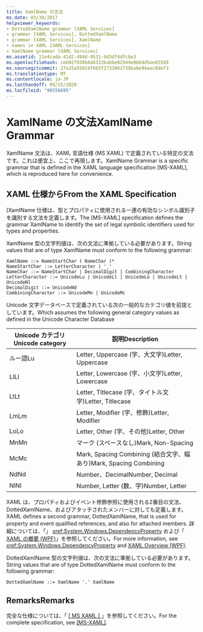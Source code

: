 ```yaml
---
title: XamlName の文法
ms.date: 03/30/2017
helpviewer_keywords:
- DottedXamlName grammar [XAML Services]
- grammar [XAML Services], DottedXamlName
- grammar [XAML Services], XamlName
- names in XAML [XAML Services]
- XamlName grammar [XAML Services]
ms.assetid: 11e4cada-41d2-494d-9531-0d3df4dfcbe3
ms.openlocfilehash: ceb027938b6d4313babbe02949e0b6dd5ee85589
ms.sourcegitcommit: 27a15a55019f6b5f2733961738babe94aec0def3
ms.translationtype: MT
ms.contentlocale: ja-JP
ms.lasthandoff: 09/15/2020
ms.locfileid: "90556695"
---
```

# <a name="xamlname-grammar"></a><span data-ttu-id="9e907-102">XamlName の文法</span><span class="sxs-lookup"><span data-stu-id="9e907-102">XamlName Grammar</span></span>

<span data-ttu-id="9e907-103">XamlName 文法は、XAML 言語仕様 (MS XAML) で定義されている特定の文法です。これは便宜上、ここで再現します。</span><span class="sxs-lookup"><span data-stu-id="9e907-103">XamlName Grammar is a specific grammar that is defined in the XAML language specification [MS-XAML], which is reproduced here for convenience.</span></span>

## <a name="from-the-xaml-specification"></a><span data-ttu-id="9e907-104">XAML 仕様から</span><span class="sxs-lookup"><span data-stu-id="9e907-104">From the XAML Specification</span></span>

<span data-ttu-id="9e907-105">[XamlName 仕様は、型とプロパティに使用される一連の有効なシンボル識別子を識別する文法を定義します。</span><span class="sxs-lookup"><span data-stu-id="9e907-105">The [MS-XAML] specification defines the grammar XamlName to identify the set of legal symbolic identifiers used for types and properties.</span></span>

<span data-ttu-id="9e907-106">XamlName 型の文字列値は、次の文法に準拠している必要があります。</span><span class="sxs-lookup"><span data-stu-id="9e907-106">String values that are of type XamlName must conform to the following grammar:</span></span>

```xaml
XamlName ::= NameStartChar ( NameChar )*
NameStartChar ::= LetterCharacter | '_'
NameChar ::= NameStartChar | DecimalDigit | CombiningCharacter
LetterCharacter ::= UnicodeLu | UnicodeLl | UnicodeLo | UnicodeLt | UnicodeNl
DecimalDigit ::= UnicodeNd
CombiningCharacter ::= UnicodeMn | UnicodeMc
```

<span data-ttu-id="9e907-107">Unicode 文字データベースで定義されている次の一般的なカテゴリ値を前提としています。</span><span class="sxs-lookup"><span data-stu-id="9e907-107">Which assumes the following general category values as defined in the Unicode Character Database</span></span>

| <span data-ttu-id="9e907-108">Unicode カテゴリ</span><span class="sxs-lookup"><span data-stu-id="9e907-108">Unicode category</span></span>   | <span data-ttu-id="9e907-109">説明</span><span class="sxs-lookup"><span data-stu-id="9e907-109">Description</span></span>                   |
|--------------------|-------------------------------|
| <span data-ttu-id="9e907-110">ルー語</span><span class="sxs-lookup"><span data-stu-id="9e907-110">Lu</span></span>                 | <span data-ttu-id="9e907-111">Letter, Uppercase (字、大文字)</span><span class="sxs-lookup"><span data-stu-id="9e907-111">Letter, Uppercase</span></span>             |
| <span data-ttu-id="9e907-112">Ll</span><span class="sxs-lookup"><span data-stu-id="9e907-112">Ll</span></span>                 | <span data-ttu-id="9e907-113">Letter, Lowercase (字、小文字)</span><span class="sxs-lookup"><span data-stu-id="9e907-113">Letter, Lowercase</span></span>             |
| <span data-ttu-id="9e907-114">Lt</span><span class="sxs-lookup"><span data-stu-id="9e907-114">Lt</span></span>                 | <span data-ttu-id="9e907-115">Letter, Titlecase (字、タイトル文字)</span><span class="sxs-lookup"><span data-stu-id="9e907-115">Letter, Titlecase</span></span>             |
| <span data-ttu-id="9e907-116">Lm</span><span class="sxs-lookup"><span data-stu-id="9e907-116">Lm</span></span>                 | <span data-ttu-id="9e907-117">Letter, Modifier (字、修飾)</span><span class="sxs-lookup"><span data-stu-id="9e907-117">Letter, Modifier</span></span>              |
| <span data-ttu-id="9e907-118">Lo</span><span class="sxs-lookup"><span data-stu-id="9e907-118">Lo</span></span>                 | <span data-ttu-id="9e907-119">Letter, Other (字、その他)</span><span class="sxs-lookup"><span data-stu-id="9e907-119">Letter, Other</span></span>                 |
| <span data-ttu-id="9e907-120">Mn</span><span class="sxs-lookup"><span data-stu-id="9e907-120">Mn</span></span>                 | <span data-ttu-id="9e907-121">マーク (スペースなし)</span><span class="sxs-lookup"><span data-stu-id="9e907-121">Mark, Non-Spacing</span></span>             |
| <span data-ttu-id="9e907-122">Mc</span><span class="sxs-lookup"><span data-stu-id="9e907-122">Mc</span></span>                 | <span data-ttu-id="9e907-123">Mark, Spacing Combining (結合文字、幅あり)</span><span class="sxs-lookup"><span data-stu-id="9e907-123">Mark, Spacing Combining</span></span>       |
| <span data-ttu-id="9e907-124">Nd</span><span class="sxs-lookup"><span data-stu-id="9e907-124">Nd</span></span>                 | <span data-ttu-id="9e907-125">Number、Decimal</span><span class="sxs-lookup"><span data-stu-id="9e907-125">Number, Decimal</span></span>               |
| <span data-ttu-id="9e907-126">Nl</span><span class="sxs-lookup"><span data-stu-id="9e907-126">Nl</span></span>                 | <span data-ttu-id="9e907-127">Number, Letter (数、字)</span><span class="sxs-lookup"><span data-stu-id="9e907-127">Number, Letter</span></span>                |

<span data-ttu-id="9e907-128">XAML は、プロパティおよびイベント修飾参照に使用される2番目の文法、DottedXamlName、およびアタッチされたメンバーに対しても定義します。</span><span class="sxs-lookup"><span data-stu-id="9e907-128">XAML defines a second grammar, DottedXamlName, that is used for property and event qualified references, and also for attached members.</span></span> <span data-ttu-id="9e907-129">詳細については、「」 <xref:System.Windows.DependencyProperty> および「 [XAML の概要 (WPF)](../fundamentals/xaml.md)」を参照してください。</span><span class="sxs-lookup"><span data-stu-id="9e907-129">For more information, see <xref:System.Windows.DependencyProperty> and [XAML Overview (WPF)](../fundamentals/xaml.md).</span></span>

<span data-ttu-id="9e907-130">DottedXamlName 型の文字列値は、次の文法に準拠している必要があります。</span><span class="sxs-lookup"><span data-stu-id="9e907-130">String values that are of type DottedXamlName must conform to the following grammar:</span></span>

```xaml
DottedXamlName ::= XamlName '.' XamlName
```

## <a name="remarks"></a><span data-ttu-id="9e907-131">Remarks</span><span class="sxs-lookup"><span data-stu-id="9e907-131">Remarks</span></span>

<span data-ttu-id="9e907-132">完全な仕様については、「 [ \[ MS XAML \] ](/previous-versions/msp-n-p/ff650760(v=pandp.10))」を参照してください。</span><span class="sxs-lookup"><span data-stu-id="9e907-132">For the complete specification, see [\[MS-XAML\]](/previous-versions/msp-n-p/ff650760(v=pandp.10)).</span></span>
